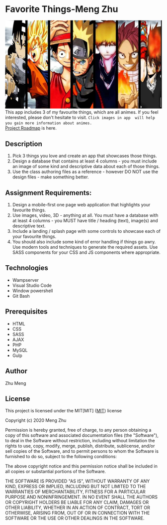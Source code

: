 # Favorite Things-Meng Zhu
![header image](/images/anime.jpg " Favorite Things")
This app includes 3 of my favourite things, which are all animes. If you feel interested, please don't hesitate to visit. `Click images in app  will help you gain more information about animes.`<br />
[Project Roadmap](https://docs.google.com/document/d/19yKH5ZlCC6yool7dJxyqPO2xrMJR74GXJphSaDuTTAs/edit?usp=sharing) is here.

## Description
1. Pick 3 things you love and create an app that showcases those things. 
2. Design a database that contains at least 4 columns - you must include an image of some kind and descriptive
data about each of those things. 
3. Use the class authoring files as a reference - however DO NOT use the design files - make something better.

## Assignment Requirements:
1. Design a mobile-first one page web application that highlights your favourite things. 
2. Use images, video, 3D - anything at all. You must have a  database with at least 4 columns - you MUST have title / heading (text), image(s) and descriptive text. 
3. Include a landing / splash page with some controls to showcase each of your favourite things. 
4. You should also include some kind of error handling if things go awry. Use modern tools and techniques to generate the required assets. Use SASS components for your CSS and JS components where appropriate.

## Technologies
* Wampserver
* Visual Studio Code
* Window powershell
* Git Bash

## Prerequisites
* HTML
* CSS
* SASS
* AJAX
* PHP
* MySQL
* Gulp
## Author
Zhu Meng

## License
 
This project is licensed under the MIT[MIT]
([MIT](https://choosealicense.com/licenses/mit/)) license

Copyright (c) 2020 Meng Zhu

Permission is hereby granted, free of charge, to any person obtaining a copy of this software and associated documentation files (the "Software"), to deal in the Software without restriction, including without limitation the rights to use, copy, modify, merge, publish, distribute, sublicense, and/or sell copies of the Software, and to permit persons to whom the Software is furnished to do so, subject to the following conditions:

The above copyright notice and this permission notice shall be included in all copies or substantial portions of the Software.

THE SOFTWARE IS PROVIDED "AS IS", WITHOUT WARRANTY OF ANY KIND, EXPRESS OR IMPLIED, INCLUDING BUT NOT LIMITED TO THE WARRANTIES OF MERCHANTABILITY, FITNESS FOR A PARTICULAR PURPOSE AND NONINFRINGEMENT. IN NO EVENT SHALL THE AUTHORS OR COPYRIGHT HOLDERS BE LIABLE FOR ANY CLAIM, DAMAGES OR OTHER LIABILITY, WHETHER IN AN ACTION OF CONTRACT, TORT OR OTHERWISE, ARISING FROM, OUT OF OR IN CONNECTION WITH THE SOFTWARE OR THE USE OR OTHER DEALINGS IN THE SOFTWARE.
